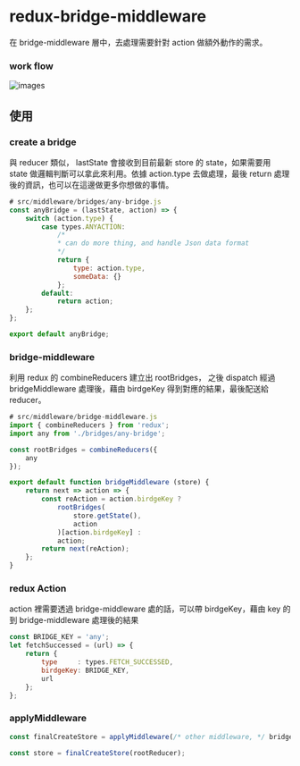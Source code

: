 # redux-bridge-middleware
在 bridge-middleware 層中，去處理需要針對 action 做額外動作的需求。
### work flow
![images](https://raw.githubusercontent.com/duncan60/redux-bridge-middleware/master/redux-bridge-middleware-flow.png)

## 使用
### create a bridge
與 reducer 類似， lastState 會接收到目前最新 store 的 state，如果需要用 state 做邏輯判斷可以拿此來利用。依據 action.type 去做處理，最後 return 處理後的資訊，也可以在這邊做更多你想做的事情。
``` js
# src/middleware/bridges/any-bridge.js
const anyBridge = (lastState, action) => {
    switch (action.type) {
        case types.ANYACTION:
            /*
            * can do more thing, and handle Json data format
            */
            return {
                type: action.type,
                someData: {}
            };
        default:
            return action;
    };
};

export default anyBridge;
```
### bridge-middleware
利用  redux 的 combineReducers 建立出 rootBridges， 之後 dispatch 經過 bridgeMiddleware 處理後，藉由 birdgeKey 得到對應的結果，最後配送給 reducer。
``` js
# src/middleware/bridge-middleware.js
import { combineReducers } from 'redux';
import any from './bridges/any-bridge';

const rootBridges = combineReducers({
    any
});

export default function bridgeMiddleware (store) {
    return next => action => {
        const reAction = action.birdgeKey ?
            rootBridges(
                store.getState(),
                action
            )[action.birdgeKey] :
            action;
        return next(reAction);
    };
}
```
### redux Action
action 裡需要透過 bridge-middleware 處的話，可以帶 birdgeKey，藉由 key 的到 bridge-middleware 處理後的結果
``` js
const BRIDGE_KEY = 'any';
let fetchSuccessed = (url) => {
    return {
        type     : types.FETCH_SUCCESSED,
        birdgeKey: BRIDGE_KEY,
        url
    };
};
```
### applyMiddleware
``` js
const finalCreateStore = applyMiddleware(/* other middleware, */ bridgeMiddleware)(createStore);

const store = finalCreateStore(rootReducer);
```

